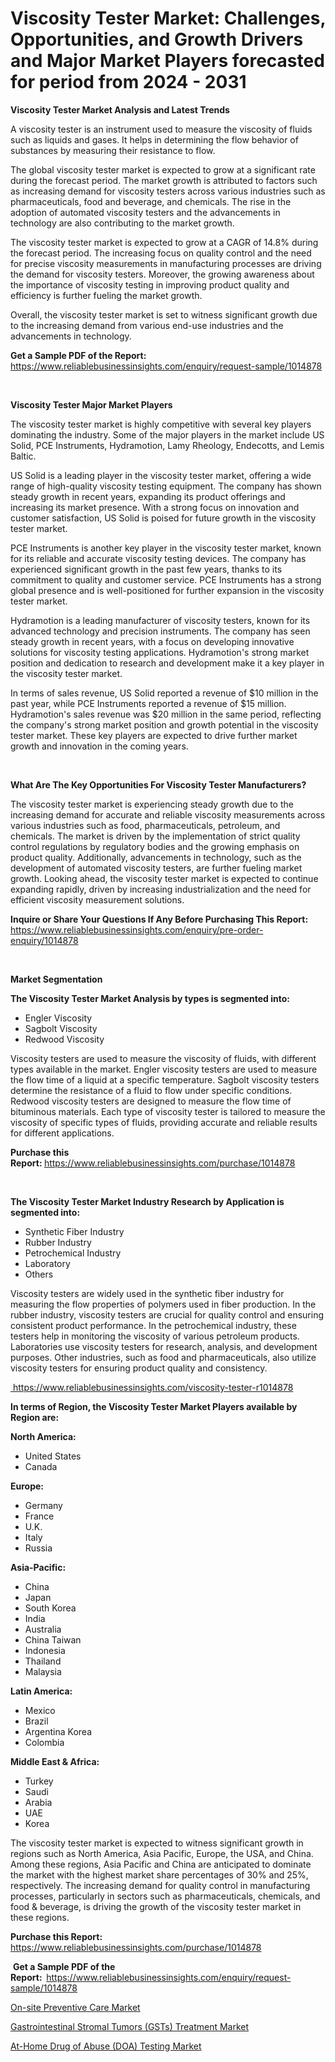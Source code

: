 <p><h1>Viscosity Tester Market: Challenges, Opportunities, and Growth Drivers and Major Market Players forecasted for period from 2024 - 2031</h1></p><p><strong>Viscosity Tester Market Analysis and Latest Trends</strong></p>
<p><p>A viscosity tester is an instrument used to measure the viscosity of fluids such as liquids and gases. It helps in determining the flow behavior of substances by measuring their resistance to flow.</p><p>The global viscosity tester market is expected to grow at a significant rate during the forecast period. The market growth is attributed to factors such as increasing demand for viscosity testers across various industries such as pharmaceuticals, food and beverage, and chemicals. The rise in the adoption of automated viscosity testers and the advancements in technology are also contributing to the market growth.</p><p>The viscosity tester market is expected to grow at a CAGR of 14.8% during the forecast period. The increasing focus on quality control and the need for precise viscosity measurements in manufacturing processes are driving the demand for viscosity testers. Moreover, the growing awareness about the importance of viscosity testing in improving product quality and efficiency is further fueling the market growth.</p><p>Overall, the viscosity tester market is set to witness significant growth due to the increasing demand from various end-use industries and the advancements in technology.</p></p>
<p><strong>Get a Sample PDF of the Report:&nbsp;</strong> <a href="https://www.reliablebusinessinsights.com/enquiry/request-sample/1014878">https://www.reliablebusinessinsights.com/enquiry/request-sample/1014878</a></p>
<p>&nbsp;</p>
<p><strong>Viscosity Tester Major Market Players</strong></p>
<p><p>The viscosity tester market is highly competitive with several key players dominating the industry. Some of the major players in the market include US Solid, PCE Instruments, Hydramotion, Lamy Rheology, Endecotts, and Lemis Baltic.</p><p>US Solid is a leading player in the viscosity tester market, offering a wide range of high-quality viscosity testing equipment. The company has shown steady growth in recent years, expanding its product offerings and increasing its market presence. With a strong focus on innovation and customer satisfaction, US Solid is poised for future growth in the viscosity tester market.</p><p>PCE Instruments is another key player in the viscosity tester market, known for its reliable and accurate viscosity testing devices. The company has experienced significant growth in the past few years, thanks to its commitment to quality and customer service. PCE Instruments has a strong global presence and is well-positioned for further expansion in the viscosity tester market.</p><p>Hydramotion is a leading manufacturer of viscosity testers, known for its advanced technology and precision instruments. The company has seen steady growth in recent years, with a focus on developing innovative solutions for viscosity testing applications. Hydramotion's strong market position and dedication to research and development make it a key player in the viscosity tester market.</p><p>In terms of sales revenue, US Solid reported a revenue of $10 million in the past year, while PCE Instruments reported a revenue of $15 million. Hydramotion's sales revenue was $20 million in the same period, reflecting the company's strong market position and growth potential in the viscosity tester market. These key players are expected to drive further market growth and innovation in the coming years.</p></p>
<p>&nbsp;</p>
<p><strong>What Are The Key Opportunities For Viscosity Tester Manufacturers?</strong></p>
<p><p>The viscosity tester market is experiencing steady growth due to the increasing demand for accurate and reliable viscosity measurements across various industries such as food, pharmaceuticals, petroleum, and chemicals. The market is driven by the implementation of strict quality control regulations by regulatory bodies and the growing emphasis on product quality. Additionally, advancements in technology, such as the development of automated viscosity testers, are further fueling market growth. Looking ahead, the viscosity tester market is expected to continue expanding rapidly, driven by increasing industrialization and the need for efficient viscosity measurement solutions.</p></p>
<p><strong>Inquire or Share Your Questions If Any Before Purchasing This Report:</strong> <a href="https://www.reliablebusinessinsights.com/enquiry/pre-order-enquiry/1014878">https://www.reliablebusinessinsights.com/enquiry/pre-order-enquiry/1014878</a></p>
<p>&nbsp;</p>
<p><strong>Market Segmentation</strong></p>
<p><strong>The Viscosity Tester Market Analysis by types is segmented into:</strong></p>
<p><ul><li>Engler Viscosity</li><li>Sagbolt Viscosity</li><li>Redwood Viscosity</li></ul></p>
<p><p>Viscosity testers are used to measure the viscosity of fluids, with different types available in the market. Engler viscosity testers are used to measure the flow time of a liquid at a specific temperature. Sagbolt viscosity testers determine the resistance of a fluid to flow under specific conditions. Redwood viscosity testers are designed to measure the flow time of bituminous materials. Each type of viscosity tester is tailored to measure the viscosity of specific types of fluids, providing accurate and reliable results for different applications.</p></p>
<p><strong>Purchase this Report:&nbsp;</strong><a href="https://www.reliablebusinessinsights.com/purchase/1014878">https://www.reliablebusinessinsights.com/purchase/1014878</a></p>
<p>&nbsp;</p>
<p><strong>The Viscosity Tester Market Industry Research by Application is segmented into:</strong></p>
<p><ul><li>Synthetic Fiber Industry</li><li>Rubber Industry</li><li>Petrochemical Industry</li><li>Laboratory</li><li>Others</li></ul></p>
<p><p>Viscosity testers are widely used in the synthetic fiber industry for measuring the flow properties of polymers used in fiber production. In the rubber industry, viscosity testers are crucial for quality control and ensuring consistent product performance. In the petrochemical industry, these testers help in monitoring the viscosity of various petroleum products. Laboratories use viscosity testers for research, analysis, and development purposes. Other industries, such as food and pharmaceuticals, also utilize viscosity testers for ensuring product quality and consistency.</p></p>
<p><a href="https://www.reliablebusinessinsights.com/viscosity-tester-r1014878">&nbsp;https://www.reliablebusinessinsights.com/viscosity-tester-r1014878</a></p>
<p><strong>In terms of Region, the Viscosity Tester Market Players available by Region are:</strong></p>
<p>
    <p> <strong> North America: </strong>
        <ul>
            <li>United States</li>
            <li>Canada</li>
        </ul>
        </p> 
    <p> <strong> Europe: </strong>
        <ul>
            <li>Germany</li>
            <li>France</li>
            <li>U.K.</li>
            <li>Italy</li>
            <li>Russia</li>
        </ul>
        </p> 
    <p> <strong> Asia-Pacific: </strong>
        <ul>
            <li>China</li>
            <li>Japan</li>
            <li>South Korea</li>
            <li>India</li>
            <li>Australia</li>
            <li>China Taiwan</li>
            <li>Indonesia</li>
            <li>Thailand</li>
            <li>Malaysia</li>
        </ul>
        </p> 
    <p> <strong> Latin America: </strong>
        <ul>
            <li>Mexico</li>
            <li>Brazil</li>
            <li>Argentina Korea</li>
            <li>Colombia</li>
        </ul>
        </p> 
    <p> <strong> Middle East & Africa: </strong>
        <ul>
            <li>Turkey</li>
            <li>Saudi</li>
            <li>Arabia</li>
            <li>UAE</li>
            <li>Korea</li>
        </ul>
    </p>
    </p>
<p><p>The viscosity tester market is expected to witness significant growth in regions such as North America, Asia Pacific, Europe, the USA, and China. Among these regions, Asia Pacific and China are anticipated to dominate the market with the highest market share percentages of 30% and 25%, respectively. The increasing demand for quality control in manufacturing processes, particularly in sectors such as pharmaceuticals, chemicals, and food & beverage, is driving the growth of the viscosity tester market in these regions.</p></p>
<p><strong>Purchase this Report: </strong><a href="https://www.reliablebusinessinsights.com/purchase/1014878">https://www.reliablebusinessinsights.com/purchase/1014878</a></p>
<p>&nbsp;<strong>Get a Sample PDF of the Report:&nbsp;&nbsp;</strong><a href="https://www.reliablebusinessinsights.com/enquiry/request-sample/1014878">https://www.reliablebusinessinsights.com/enquiry/request-sample/1014878</a></p>
<p><strong></strong></p>
<p><p><a href="https://github.com/indrystar/Market-Research-Report-List-4/blob/main/on-site-preventive-care-market.md">On-site Preventive Care Market</a></p><p><a href="https://github.com/AKSHATREPORTPRIME/Market-Research-Report-List-5/blob/main/gastrointestinal-stromal-tumors-gsts-treatment-market.md">Gastrointestinal Stromal Tumors (GSTs) Treatment Market</a></p><p><a href="https://github.com/josesg55/Market-Research-Report-List-3/blob/main/at-home-drug-of-abuse-doa-testing-market.md">At-Home Drug of Abuse (DOA) Testing Market</a></p></p>